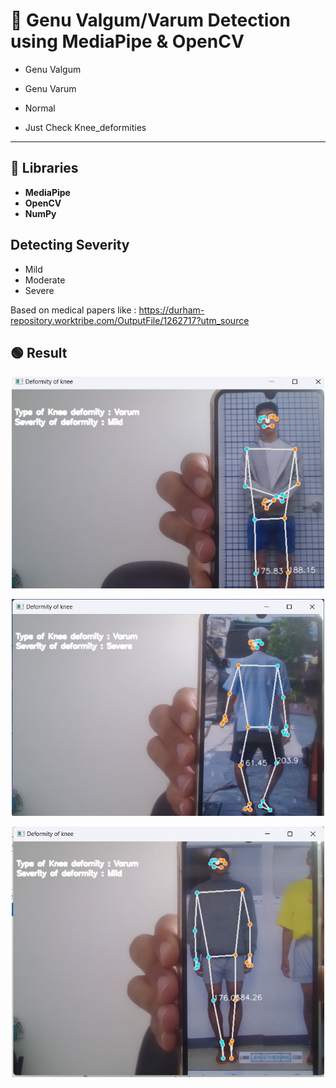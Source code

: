 # 🦵 Genu Valgum/Varum Detection using MediaPipe & OpenCV

- Genu Valgum 
- Genu Varum 
- Normal 

 - Just Check Knee_deformities

---

## 📌 Libraries


 - **MediaPipe** 
 - **OpenCV** 
 - **NumPy** 



## Detecting Severity

- Mild
- Moderate
- Severe 

Based on medical papers like : https://durham-repository.worktribe.com/OutputFile/1262717?utm_source

## 🟢 Result

<p align="center">
  <img src="images/photo_2025-07-14_13-20-45.jpg" alt="Result 1" width="500"/>
</p>

<p align="center">
  <img src="images/photo_2025-07-14_13-20-48.jpg" alt="Result 2" width="500"/>
</p>

<p align="center">
  <img src="images/photo_2025-07-14_13-20-50.jpg" alt="Result 3" width="500"/>
</p>
